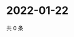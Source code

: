# 2022-01-22

共 0 条

<!-- BEGIN WEIBO -->
<!-- 最后更新时间 Sat Jan 22 2022 06:13:34 GMT+0800 (China Standard Time) -->

<!-- END WEIBO -->
